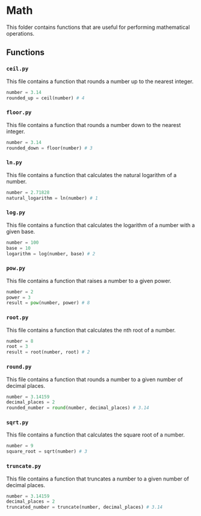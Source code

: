 # Math

This folder contains functions that are useful for performing mathematical operations.

## Functions

### `ceil.py`
This file contains a function that rounds a number up to the nearest integer.
```python
number = 3.14
rounded_up = ceil(number) # 4
```

### `floor.py`
This file contains a function that rounds a number down to the nearest integer.
```python
number = 3.14
rounded_down = floor(number) # 3
```

### `ln.py`
This file contains a function that calculates the natural logarithm of a number.
```python
number = 2.71828
natural_logarithm = ln(number) # 1
```

### `log.py`
This file contains a function that calculates the logarithm of a number with a given base.
```python
number = 100
base = 10
logarithm = log(number, base) # 2
```

### `pow.py`
This file contains a function that raises a number to a given power.
```python
number = 2
power = 3
result = pow(number, power) # 8
```

### `root.py`
This file contains a function that calculates the nth root of a number.
```python
number = 8
root = 3
result = root(number, root) # 2
```

### `round.py`
This file contains a function that rounds a number to a given number of decimal places.
```python
number = 3.14159
decimal_places = 2
rounded_number = round(number, decimal_places) # 3.14
```

### `sqrt.py`
This file contains a function that calculates the square root of a number.
```python
number = 9
square_root = sqrt(number) # 3
```

### `truncate.py`
This file contains a function that truncates a number to a given number of decimal places.
```python
number = 3.14159
decimal_places = 2
truncated_number = truncate(number, decimal_places) # 3.14
```
